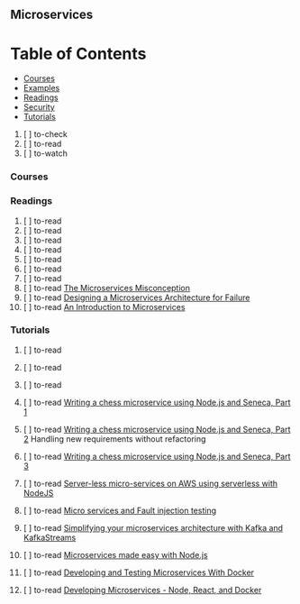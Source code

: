 ## Microservices

# Table of Contents
<!-- MarkdownTOC depth=4 -->
  - [Courses](#courses)
  - [Examples](#examples)
  - [Readings](#readings)
  - [Security](#security)
  - [Tutorials](#tutorials)
<!-- /MarkdownTOC -->

  1. [ ] to-check []()
  1. [ ] to-read []()
  1. [ ] to-watch []()

### Courses

### Readings

  1. [ ] to-read []()
  1. [ ] to-read []()
  1. [ ] to-read []()
  1. [ ] to-read []()
  1. [ ] to-read []()
  1. [ ] to-read []()
  1. [ ] to-read []()
  1. [ ] to-read [The Microservices Misconception](https://hackernoon.com/the-microservices-misconception-684bc0584bb6)
  1. [ ] to-read [Designing a Microservices Architecture for Failure](https://hackernoon.com/designing-a-microservices-architecture-for-failure-a57f34ded646)
  1. [ ] to-read [An Introduction to Microservices](https://medium.freecodecamp.org/an-introduction-to-microservices-2705e7758f9)

### Tutorials

  1. [ ] to-read []()
  1. [ ] to-read []()
  1. [ ] to-read []()
  1. [ ] to-read [Writing a chess microservice using Node.js and Seneca, Part 1](https://medium.freecodecamp.org/follow-the-rules-with-seneca-b3cf3d08fe5d)
  1. [ ] to-read [Writing a chess microservice using Node.js and Seneca, Part 2](https://medium.freecodecamp.org/follow-the-rules-with-seneca-ii-c22074debac) Handling new requirements without refactoring
  1. [ ] to-read [Writing a chess microservice using Node.js and Seneca, Part 3](https://medium.freecodecamp.org/writing-a-chess-microservice-using-node-js-and-seneca-part-3-ab38b8ef9b0a)

  1. [ ] to-read [Server-less micro-services on AWS using serverless with NodeJS](https://medium.com/@novicki_david/server-less-micro-services-on-aws-c9b091510b24)

  1. [ ] to-read [Micro services and Fault injection testing](https://hackernoon.com/micro-services-and-fault-injection-testing-8a350e95b42e)

  1. [ ] to-read [Simplifying your microservices architecture with Kafka and KafkaStreams](https://dev.to/danlebrero/simplifying-your-microservices-architecture-with-kafka-and-kafkastreams)
  1. [ ] to-read [Microservices made easy with Node.js](https://medium.com/@dashersw/microservices-made-easy-with-node-js-f41bb2be2d3c)
  1. [ ] to-read [Developing and Testing Microservices With Docker](http://mherman.org/blog/2017/04/18/developing-and-testing-microservices-with-docker)
  1. [ ] to-read [Developing Microservices - Node, React, and Docker](http://mherman.org/blog/2017/05/11/developing-microservices-node-react-docker)
